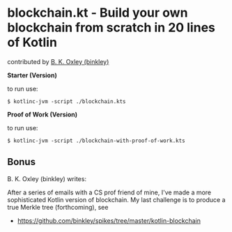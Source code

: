 # blockchain.kt - Build your own blockchain from scratch in 20 lines of Kotlin

contributed by [B. K. Oxley (binkley)](https://github.com/binkley) 


**Starter (Version)**

to run use:

    $ kotlinc-jvm -script ./blockchain.kts


**Proof of Work (Version)**

to run use:

    $ kotlinc-jvm -script ./blockchain-with-proof-of-work.kts




## Bonus

B. K. Oxley (binkley) writes:

After a series of emails with a CS prof friend of mine, I've made a more sophisticated Kotlin version of blockchain. My last challenge is to produce a true Merkle tree (forthcoming), see

- <https://github.com/binkley/spikes/tree/master/kotlin-blockchain>
